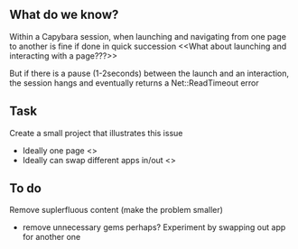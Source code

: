 ## What do we know?
Within a Capybara session, when launching and navigating from one page to another is fine if done in quick succession
<<What about launching and interacting with a page???>>

But if there is a pause (1-2seconds) between the launch and an interaction, the session hangs and eventually returns a Net::ReadTimeout error

## Task
Create a small project that illustrates this issue
* Ideally one page <<to share problem on stack overflow>>
* Ideally can swap different apps in/out <<problem may be with the app>>


## To do
Remove suplerfluous content (make the problem smaller)
* remove unnecessary gems perhaps?
Experiment by swapping out app for another one
